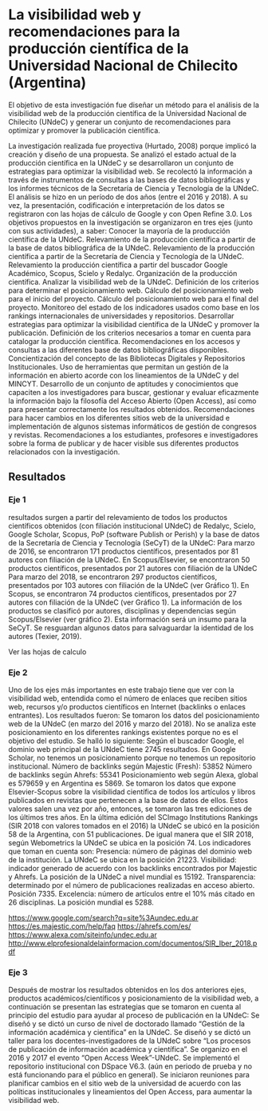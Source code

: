 # La visibilidad web y recomendaciones para la producción científica de la Universidad Nacional de Chilecito (Argentina)
El objetivo de esta investigación fue diseñar un método para el análisis de la visibilidad web de la producción científica de la Universidad Nacional de Chilecito (UNdeC) y generar un conjunto de recomendaciones para optimizar y promover la publicación científica. 

La investigación realizada fue proyectiva (Hurtado, 2008) porque implicó la creación y diseño de una propuesta. Se analizó el estado actual de la producción científica en la UNdeC y se desarrollaron un conjunto de estrategias para optimizar la visibilidad web. Se recolectó la información a través de instrumentos de consultas a las bases de datos bibliográficas y los informes técnicos de la Secretaría de Ciencia y Tecnología de la UNdeC. El análisis se hizo en un período de dos años (entre el 2016 y 2018). A su vez, la presentación, codificación e interpretación de los datos se registraron con las hojas de cálculo de Google y con Open Refine 3.0. Los objetivos propuestos en la investigación se organizaron en tres ejes (junto con sus actividades), a saber:
Conocer la mayoría de la producción científica de la UNdeC.
Relevamiento de la producción científica a partir de la base de datos bibliográfica de la UNdeC.
Relevamiento de la producción científica a partir de la Secretaría de Ciencia y Tecnología de la UNdeC.
Relevamiento la producción científica a partir del buscador Google Académico, Scopus, Scielo y Redalyc.
Organización de la producción científica.
Analizar la visibilidad web de la UNdeC.
Definición de los criterios para determinar el posicionamiento web.
Cálculo del posicionamiento web para el inicio del proyecto.
Cálculo del posicionamiento web para el final del proyecto.
Monitoreo del estado de los indicadores usados como base en los rankings internacionales de universidades y repositorios.
Desarrollar estrategias para optimizar la visibilidad científica de la UNdeC y promover la publicación.
Definición de los criterios necesarios a tomar en cuenta para catalogar la producción científica.
Recomendaciones en los accesos y consultas a las diferentes base de datos bibliográficas disponibles.
Concientización del concepto de las Bibliotecas Digitales y Repositorios Institucionales.
Uso de herramientas que permitan un gestión de la información en abierto acorde con los lineamientos de la UNdeC y del MINCYT.
Desarrollo de un conjunto de aptitudes y conocimientos que capaciten a los investigadores para buscar, gestionar y evaluar eficazmente la información bajo la filosofía del Acceso Abierto (Open Access), así como para presentar correctamente los resultados obtenidos.
Recomendaciones para hacer cambios en los diferentes sitios web de la universidad e implementación de algunos sistemas informáticos de gestión de congresos y revistas.
Recomendaciones a los estudiantes, profesores e investigadores sobre la forma de publicar y de hacer visible sus diferentes productos relacionados con la investigación.


## Resultados

### Eje 1

resultados surgen a partir del relevamiento de todos los productos científicos obtenidos (con filiación institucional UNdeC) de Redalyc, Scielo, Google Scholar, Scopus, PoP (software Publish or Perish) y la base de datos de la Secretaría de Ciencia y Tecnología (SeCyT) de la UNdeC:
Para marzo de 2016, se encontraron 171 productos científicos, presentados por 81 autores con filiación de la UNdeC. En Scopus/Elsevier, se encontraron 50 productos científicos, presentados por 21 autores con filiación de la UNdeC
Para marzo del 2018, se encontraron 297 productos científicos, presentados por 103 autores con filiación de la UNdeC (ver Gráfico 1). En Scopus, se encontraron 74 productos científicos, presentados por 27 autores con filiación de la UNdeC (ver Gráfico 1).
La información de los productos se clasificó por autores, disciplinas y dependencias según Scopus/Elsevier (ver gráfico 2). 
Esta información será un insumo para la SeCyT. Se resguardan algunos datos para salvaguardar la identidad de los autores (Texier, 2019). 

Ver las hojas de calculo

### Eje 2
Uno de los ejes más importantes en este trabajo tiene que ver  con la visibilidad web, entendida como el número de enlaces que reciben sitios web, recursos y/o productos científicos en Internet (backlinks o enlaces entrantes). Los resultados fueron:
Se tomaron los datos del posicionamiento web de la UNdeC (en marzo del 2016 y marzo del 2018). No se analiza este posicionamiento en los diferentes rankings existentes porque no es el objetivo del estudio. Se halló lo siguiente:
Según el buscador Google, el dominio web principal de la UNdeC tiene 2745 resultados. En Google Scholar, no tenemos un posicionamiento porque no tenemos un repositorio institucional.
Número de backlinks según Majestic (Fresh): 53852
Número de backlinks según Ahrefs: 55341
Posicionamiento web según Alexa, global es 579659 y en Argentina es 5869.
Se tomaron los datos que expone Elsevier-Scopus sobre la visibilidad científica de todos los artículos y libros publicados en revistas que pertenecen a la base de datos de ellos. Estos valores salen una vez por año, entonces, se tomaron las tres ediciones de los últimos tres años. En la última edición del SCImago Institutions Rankings (SIR 2018 con valores tomados en el 2016) la UNdeC se ubicó en la posición 58 de la Argentina, con 51 publicaciones.
De igual manera que el SIR 2018, según Webometrics la UNdeC se ubica en la posición 74. Los indicadores que toman en cuenta son:
Presencia: número de páginas del dominio web de la institución. La UNdeC se ubica en la posición 21223.
Visibilidad: indicador generado de acuerdo con los backlinks encontrados por Majestic y Ahrefs. La posición de la UNdeC a nivel mundial es 15192.
Transparencia: determinado por el número de publicaciones realizadas en acceso abierto. Posición 7335.
Excelencia: número de artículos entre el 10% más citado en 26 disciplinas. La posición mundial es 5288.

https://www.google.com/search?q=site%3Aundec.edu.ar 
https://es.majestic.com/help/faq 
https://ahrefs.com/es/ 
https://www.alexa.com/siteinfo/undec.edu.ar 
http://www.elprofesionaldelainformacion.com/documentos/SIR_Iber_2018.pdf 

### Eje 3
Después de mostrar los resultados obtenidos en los dos anteriores ejes, productos académicos/científicos y posicionamiento de la visibilidad web, a continuación se presentan las estrategias que se tomaron en cuenta al principio del estudio para ayudar al proceso de publicación en la UNdeC:
Se diseñó y se dictó un curso de nivel de doctorado llamado “Gestión de la información académica y científica” en la UNdeC.
Se diseñó y se dictó un taller para los docentes-investigadores de la UNdeC sobre “Los procesos de publicación de información académica y científica”.
Se organizo en el 2016 y 2017 el evento “Open Access Week”-UNdeC.
Se implementó el repositorio institucional con DSpace V6.3. (aún en periodo de prueba y no está funcionando para el público en general).
Se iniciaron reuniones para planificar cambios en el sitio web de la universidad de acuerdo con las políticas institucionales y lineamientos del Open Access, para aumentar la visibilidad web.

